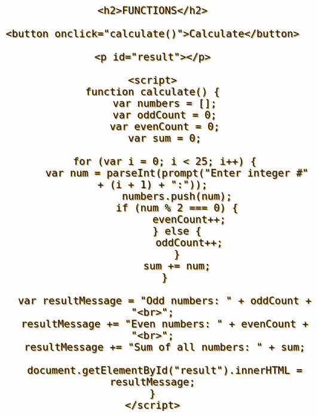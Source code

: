 
<head>
<meta charset="UTF-8">
<meta name="viewport" content="width=device-width, initial-scale=1.0">

<style>
    body {
        background-image: url(https://i.pinimg.com/736x/05/6a/30/056a308745af6de1b5f8b2161bda2774.jpg);
        background-repeat: no-repeat;
        text-align: center;
        text-shadow: 2px 2px rgb(192, 131, 17);
        background-position: center;
        background-size: 1000px;
        font-size: xx-large;
    }
    h1 {
        border-style: groove;
        border-width: 15px;
        border-color: bisque;
    }
    #id {
        border: ;
    }
</style>
</head>
<body>

    <h2>FUNCTIONS</h2>

    <button onclick="calculate()">Calculate</button>
    
    <p id="result"></p>
    
    <script>
    function calculate() {
        var numbers = [];
        var oddCount = 0;
        var evenCount = 0;
        var sum = 0;
    
        for (var i = 0; i < 25; i++) {
            var num = parseInt(prompt("Enter integer #" + (i + 1) + ":"));
            numbers.push(num);
            if (num % 2 === 0) {
                evenCount++;
            } else {
                oddCount++;
            }
            sum += num;
        }
    
        var resultMessage = "Odd numbers: " + oddCount + "<br>";
        resultMessage += "Even numbers: " + evenCount + "<br>";
        resultMessage += "Sum of all numbers: " + sum;
    
        document.getElementById("result").innerHTML = resultMessage;
    }
    </script>
    
</body>
</html>
